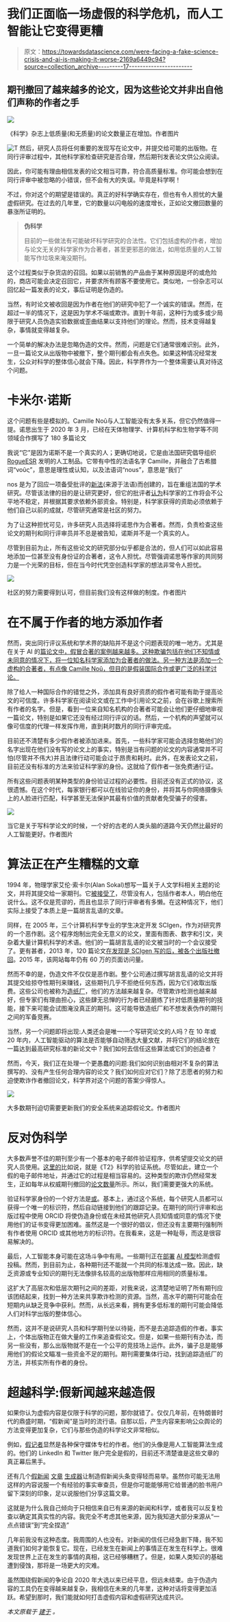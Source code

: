 # 我们正面临一场虚假的科学危机，而人工智能让它变得更糟

> 原文：<https://towardsdatascience.com/were-facing-a-fake-science-crisis-and-ai-is-making-it-worse-2169a6449c94?source=collection_archive---------17----------------------->

## 期刊撤回了越来越多的论文，因为这些论文并非出自他们声称的作者之手

![](img/76b849a933f462970dc82303ee796476.png)

《科学》杂志上低质量(和无质量)的论文数量正在增加。作者图片

![T](img/6b2bfa867d239305303093921e95e8c7.png) 然后，研究人员将任何重要的发现写在论文中，并提交给可能的出版物。在同行评审过程中，其他科学家检查研究是否合理，然后期刊发表论文供公众阅读。

因此，你可能有理由相信发表的论文相当可靠，符合高质量标准。你可能会想到在同行评审中被忽略的小错误，但不会有大的失误。毕竟是科学啊！

不过，你对这个的期望是错误的。真正的好科学确实存在，但也有令人担忧的大量虚假研究。在过去的几年里，它的数量以闪电般的速度增长，正如论文撤回数量的暴涨所证明的。

> **伪科学**
> 
> 目前的一些做法有可能破坏科学研究的合法性。它们包括虚构的作者，增加与论文无关的科学家作为合著者，甚至更邪恶的做法，如用低质量的人工智能写作垃圾来淹没期刊。

这个过程类似于杂货店的召回。如果以前销售的产品由于某种原因是坏的或危险的，商店可能会决定召回它，并要求所有顾客不要使用它。类似地，一份杂志可以回忆起一篇发表的论文，事后证明是伪造的。

当然，有时论文被收回是因为作者在他们的研究中犯了一个诚实的错误。然而，在超过一半的情况下，这是因为学术不端或欺诈。直到十年前，这种行为或多或少局限于研究人员伪造实验数据或歪曲结果以支持他们的理论。然而，技术变得越复杂，事情就变得越复杂。

一个简单的解决办法是忽略伪造的文件。然而，问题是它们通常很难识别。此外，一旦一篇论文从出版物中被撤下，整个期刊都会有点失色。如果这种情况经常发生，公众对科学的整体信心就会下降。因此，科学界作为一个整体需要认真对待这个问题。

</why-decorators-in-python-are-pure-genius-1e812949a81e>  

# 卡米尔·诺斯

这个问题有些是模拟的。Camille Noû与人工智能没有太多关系，但它仍然值得一提。诺思出生于 2020 年 3 月，已经在天体物理学、计算机科学和生物学等不同领域合作撰写了 180 多篇论文

我说“它”是因为诺斯不是一个真实的人；更确切地说，它是由法国研究倡导组织 [RogueESR](https://rogueesr.fr/) 发明的人工制品。它带有中性的法语名字 Camille，并融合了古希腊词“νοῦς”，意思是理性或认知，以及法语词“nous”，意思是“我们”

nos 是为了回应一项备受批评的[新法](https://www.enseignementsup-recherche.gouv.fr/pid39124/loi-de-programmation-de-la-recherche-2021-2030.html)(来源于法语)而创建的，旨在重组法国的学术研究。尽管该法律的目的是让研究更好，但它的批评者[认为](https://www.lemonde.fr/sciences/article/2020/11/20/le-controverse-projet-de-loi-de-programmation-pour-la-recherche-definitivement-adopte-par-le-parlement_6060513_1650684.html)科学家的工作将会不公平地不稳定，并根据其要求依赖外部资金。特别是，科学家获得的资助必须依赖于他们自己以前的成就，尽管研究通常是社区的努力。

为了让这种担忧可见，许多研究人员选择将诺思作为合著者。然而，负责检查这些论文的期刊和同行评审员并不总是被告知，诺斯并不是一个真实的人。

尽管到目前为止，所有这些论文的研究部分似乎都是合法的，但人们可以如此容易地添加一位甚至没有身份证的合著者，这令人担忧。尽管强调诺思等作家的共同努力是一个光荣的目标，但在当今时代凭空创造科学家的想法非常令人担忧。

![](img/3631135c1f246a68022a89b49596cedb.png)

社区的努力需要得到认可，但目前我们没有这样做的制度。作者图片

# 在不属于作者的地方添加作者

然而，突出同行评议系统和学术界的缺陷并不是这个问题表现的唯一地方。尤其是在关于 AI 的[篇论文中，假冒合著的案例越来越多。这种欺骗包括在他们不知情或未同意的情况下，将一位知名科学家添加为合著者的做法。另一种方法是添加一个虚构的合著者，有点像 Camille Noû，但目的是假装国际合作或更广泛的科学讨论。](https://www.wired.com/story/ai-research-paper-real-coauthor-not/)

除了给人一种国际合作的错觉之外，添加具有良好资质的假作者可能有助于提高论文的可信度。许多科学家在阅读论文或在工作中引用论文之前，会在谷歌上搜索所有作者的名字。但是，看到一位来自知名机构的合著者可能会让他们更仔细地审视一篇论文，特别是如果它还没有经过同行评议的话。然后，一个机构的声望就可以像可信度的代理一样发挥作用，直到耗时数月的同行评审完成。

目前还不清楚有多少假作者被添加进来。首先，一些科学家可能会选择忽略他们的名字出现在他们没有写的论文上的事实，特别是当有问题的论文的内容通常并不可怕(尽管并不伟大)并且法律行动可能会过于昂贵和耗时。此外，在发表论文之前，目前还没有标准的方法来验证科学家的身份。这就给了假作者一张免费通行证。

所有这些问题表明某种类型的身份验证过程的必要性。目前还没有正式的协议，这很遗憾。在这个时代，每家银行都可以在线验证你的身份，并将其与你网络摄像头上的人脸进行匹配，科学甚至无法保护其最有价值的贡献者免受骗子的侵害。

![](img/f3d9b4a009ddb55845c87f66d7c52f93.png)

当它是关于写科学论文的时候，一个好的古老的人类头脑的道路今天仍然比最好的人工智能更好。作者图片

# 算法正在产生糟糕的文章

1994 年，物理学家艾伦·索卡尔(Alan Sokal)想写一篇关于人文学科相关主题的论文，并将其提交给一家期刊。它[被接受了](https://physics.nyu.edu/sokal/weinberg.html)，尽管没有人，包括作者本人，明白他在说什么。这不仅是荒谬的，而且也显示了同行评审者有多懒。在这种情况下，他们实际上接受了本质上是一篇胡言乱语的文章。

同样，在 2005 年，三个计算机科学专业的学生决定开发 SCIgen，作为对研究界的一个恶作剧。这个程序炮制出完全无意义的论文，里面有图表、数字和引文，夹杂着大量计算机科学的术语。他们的一篇胡言乱语的论文被当时的一个会议接受了。更有甚者，2013 年，120 篇论文[在发现是 SCIgen 写的后，被各个出版社撤回](https://www.nature.com/news/publishers-withdraw-more-than-120-gibberish-papers-1.14763)。2015 年，该网站每年仍有 60 万的页面访问量。

然而不幸的是，伪造文件不仅仅是恶作剧。整个公司通过撰写胡言乱语的论文并将其提交给掠夺性期刊来赚钱，这些期刊几乎不拒绝任何东西，因为它们收取出版费。这些公司也被称为[造纸厂](https://www.nature.com/articles/d41586-021-00733-5)，他们的方法越来越复杂。尽管欺诈检测也越来越好，但专家们有理由担心，这些肆无忌惮的行为者已经磨练了针对低质量期刊的技能，接下来可能会试图淹没真正的期刊。这可能导致造纸厂和不想发表伪作的期刊之间的军备竞赛。

当然，另一个问题即将出现:人类还会是唯一一个写研究论文的人吗？在 10 年或 20 年内，人工智能驱动的算法是否能够自动筛选大量文献，并将它们的结论放在一篇达到最高研究标准的新论文中？我们如何去信任这些算法或它们的创造者？

然而，今天，我们正在处理一个更愚蠢的问题:我们如何识别由相对不复杂的算法撰写的、没有产生任何合理内容的论文？我们如何应对它们？除了志愿者的努力和迫使欺诈作者撤回论文，科学界对这个问题的答案少得惊人。

![](img/016f81c22b04aad627ce139d80f49392.png)

大多数期刊迫切需要更新我们的安全系统来追踪假论文。作者图片

# 反对伪科学

大多数声誉不佳的期刊至少有一个基本的电子邮件验证程序，供希望提交论文的研究人员使用。[这里的](https://www.google.com/url?q=https://www.sciencemag.org/authors/science-information-authors&sa=D&source=editors&ust=1622068710398000&usg=AOvVaw3FVMMp0PqnIatoO9MalHlk)比如说，就是《T2》科学的验证系统。尽管如此，建立一个假的电子邮件地址，并通过它的过程是相当容易的。这种类型的欺诈仍然经常发生，正如每年从权威期刊撤回的[论文数量](https://retractionwatch.com/)所示。所以，我们需要更强大的系统。

验证科学家身份的一个好方法是[或](https://info.orcid.org/what-is-orcid/)。基本上，通过这个系统，每个研究人员都可以获得一个唯一的标识符，然后自动链接到他们的跟踪记录。在期刊的同行评审和出版过程中使用 ORCID 将使伪造身份或在未经其他研究人员知情或同意的情况下使用他们的证书变得更加困难。虽然这是一个很好的倡议，但还没有主要期刊强制所有作者使用 ORCID 或其他地方的标识符。在我看来，这是一种耻辱，而这是很容易解决的。

最后，人工智能本身可能在这场斗争中有用。一些期刊正在[部署](https://medium.com/@aaronedell/stopping-fake-research-papers-from-getting-published-using-machine-learning-c5805f79af2a) [AI 模型](https://analyticsindiamag.com/how-ai-is-tackling-fake-academic-research-that-is-plaguing-scientific-community/)检测虚假投稿。然而，到目前为止，各种期刊还不能就一个共同的标准达成一致。因此，缺乏资源或专业知识的期刊无法像排名较高的出版物那样应用相同的质量标准。

这扩大了高层次和低层次期刊之间的差距，对我来说，这清楚地证明了所有期刊应该团结起来，找到一种方法来共享欺诈检测的资源。当然，高水平的期刊可能会在短期内从缺乏竞争中获利。然而，从长远来看，拥有更多低标准的期刊可能会降低人们对科学出版的整体信心。

然而，这并不是说研究人员和科学期刊坐以待毙，而不是去追踪造假的作者。事实上，个体出版物正在做大量的工作来追查假论文。但是，如果一些期刊有办法，而另一些没有，那么出版物就不是在一个公平的竞技场上运作。此外，骗子总是能够用他们的假论文瞄准一些资金不足的期刊。期刊需要集体行动，找到追踪造纸厂的方法，并核实所有作者的身份。

</why-developers-are-falling-in-love-with-functional-programming-13514df4048e>  

# 超越科学:假新闻越来越造假

如果你认为虚假内容是仅限于科学的问题，那你就错了。仅仅几年前，在特朗普时代的鼎盛时期，“假新闻”是当时的流行语。自那以后，产生内容来影响公众舆论的方法变得更加复杂，它们与那些伪造的科学论文非常相似。

例如，[假记者](https://www.theverge.com/2020/7/7/21315861/ai-generated-headshots-profile-pictures-fake-journalists-daily-beast-investigation)显然是各种保守媒体专栏的作者。他们的头像是用人工智能算法生成的。他们的 LinkedIn 和 Twitter 账户完全是假的，目前还不清楚谁是这些文章的真正幕后黑手。

还有几个[假新闻](https://www.worldgreynews.com/add-news) [文章](https://breakyourownnews.com/) [生成器](https://www.fodey.com/generators/newspaper/snippet.asp)让制造假新闻头条变得轻而易举。虽然你可能无法用这样的内容说服一个有经验的事实审查员，但是你可能能够用它给普通的脸书用户留下深刻的印象，足以说服他们分享这篇文章。

这就是为什么我自己倾向于只相信来自已有来源的新闻和科学，或者我可以反复检查以确定其真实性的内容。我完全不考虑其他来源，因为我知道大部分来源从“一点点错误”到“完全捏造”

几年前我没有这种态度。我周围的人也没有。对新闻的信任已经急剧下降，我不知道我们如何才能恢复它。现在，已经发生在新闻上的事情正在发生在科学上。很难发现世界上正在发生的事情的真相，这已经够糟糕了。但是，如果人类知识的基础遭到侵蚀，那将是一场更大的灾难。

虽然围绕假新闻的争论自 2020 年大选以来已经平息，但远未结束。由于伪造内容的工具仍在变得越来越复杂，我相信在未来的几年里，这种对话将变得更加活跃。希望到那时，我们能就如何打击虚假内容和虚假研究达成共识。

*本文原载于* [*建于*](https://builtin.com/artificial-intelligence/ai-fake-science) *。*